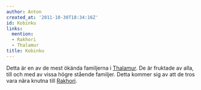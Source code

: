 ```yaml
---
author: Anton
created_at: '2011-10-30T18:34:16Z'
id: Kobinku
links:
  mention:
  - Rakhori
  - Thalamur
title: Kobinku
---
```


Detta är en av de mest ökända familjerna i [Thalamur]. De är fruktade av alla, till och med av vissa
högre stående familjer. Detta kommer sig av att de tros vara nära knutna till [Rakhori].

  [Thalamur]: Thalamur
  [Rakhori]: Rakhori
